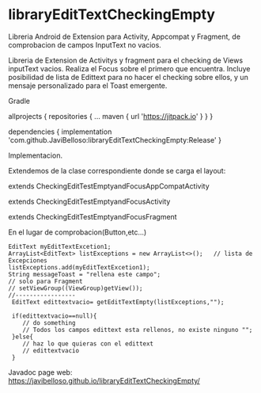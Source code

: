 # libraryEditTextCheckingEmpty
Libreria Android de Extension para Activity, Appcompat y Fragment, de comprobacion de campos InputText no vacios.

Libreria de Extension de Activitys y fragment para el checking de Views inputText vacios. Realiza el Focus sobre el primero que encuentra.
Incluye posibilidad de lista de Edittext para no hacer el checking sobre ellos, y un mensaje personalizado para el Toast emergente.

Gradle

allprojects {
		repositories {
			...
			maven { url 'https://jitpack.io' }
		}
	}


dependencies {
	        implementation 'com.github.JaviBelloso:libraryEditTextCheckingEmpty:Release'
	}


Implementacion.

Extendemos de la clase correspondiente donde se carga el layout:

  extends CheckingEditTestEmptyandFocusAppCompatActivity
  
  extends CheckingEditTestEmptyandFocusActivity
  
  extends CheckingEditTestEmptyandFocusFragment
  
  En el lugar de comprobacion(Button,etc...)
  
    EditText myEditTextExcetion1;
    ArrayList<EditText> listExceptions = new ArrayList<>();   // lista de Excepciones
    listExceptions.add(myEditTextExcetion1);
    String messageToast = "rellena este campo";
    // solo para Fragment
    // setViewGroup((ViewGroup)getView());
    //-----------------
     EditText edittextvacio= getEditTextEmpty(listExceptions,"");
     
     if(edittextvacio==null){
        // do something
        // Todos los campos edittext esta rellenos, no existe ninguno "";
     }else{
        // haz lo que quieras con el edittext
        // edittextvacio
     }
     
   Javadoc page web:
	https://javibelloso.github.io/libraryEditTextCheckingEmpty/
